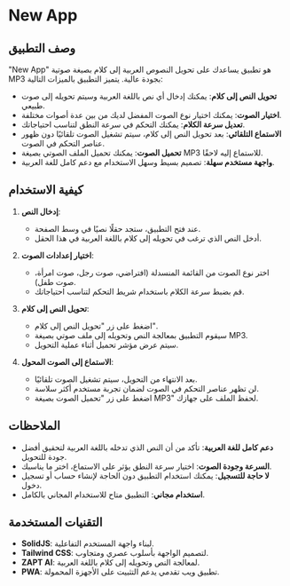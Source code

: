 # New App

## وصف التطبيق

"New App" هو تطبيق يساعدك على تحويل النصوص العربية إلى كلام بصيغة صوتية MP3 بجودة عالية. يتميز التطبيق بالميزات التالية:

- **تحويل النص إلى كلام**: يمكنك إدخال أي نص باللغة العربية وسيتم تحويله إلى صوت طبيعي.
- **اختيار الصوت**: يمكنك اختيار نوع الصوت المفضل لديك من بين عدة أصوات مختلفة.
- **تعديل سرعة الكلام**: يمكنك التحكم في سرعة النطق لتناسب احتياجاتك.
- **الاستماع التلقائي**: بعد تحويل النص إلى كلام، سيتم تشغيل الصوت تلقائيًا دون ظهور عناصر التحكم في الصوت.
- **تحميل الصوت**: يمكنك تحميل الملف الصوتي بصيغة MP3 للاستماع إليه لاحقًا.
- **واجهة مستخدم سهلة**: تصميم بسيط وسهل الاستخدام مع دعم كامل للغة العربية.

## كيفية الاستخدام

1. **إدخال النص**:
   - عند فتح التطبيق، ستجد حقلًا نصيًا في وسط الصفحة.
   - أدخل النص الذي ترغب في تحويله إلى كلام باللغة العربية في هذا الحقل.

2. **اختيار إعدادات الصوت**:
   - اختر نوع الصوت من القائمة المنسدلة (افتراضي، صوت رجل، صوت امرأة، صوت طفل).
   - قم بضبط سرعة الكلام باستخدام شريط التحكم لتناسب احتياجاتك.

3. **تحويل النص إلى كلام**:
   - اضغط على زر "تحويل النص إلى كلام".
   - سيقوم التطبيق بمعالجة النص وتحويله إلى ملف صوتي بصيغة MP3.
   - سيتم عرض مؤشر تحميل أثناء عملية التحويل.

4. **الاستماع إلى الصوت المحول**:
   - بعد الانتهاء من التحويل، سيتم تشغيل الصوت تلقائيًا.
   - لن تظهر عناصر التحكم في الصوت لضمان تجربة مستخدم أكثر سلاسة.
   - اضغط على زر "تحميل الصوت بصيغة MP3" لحفظ الملف على جهازك.

## الملاحظات

- **دعم كامل للغة العربية**: تأكد من أن النص الذي تدخله باللغة العربية لتحقيق أفضل جودة للتحويل.
- **السرعة وجودة الصوت**: اختيار سرعة النطق يؤثر على الاستماع، اختر ما يناسبك.
- **لا حاجة للتسجيل**: يمكنك استخدام التطبيق دون الحاجة لإنشاء حساب أو تسجيل دخول.
- **استخدام مجاني**: التطبيق متاح للاستخدام المجاني بالكامل.

## التقنيات المستخدمة

- **SolidJS**: لبناء واجهة المستخدم التفاعلية.
- **Tailwind CSS**: لتصميم الواجهة بأسلوب عصري ومتجاوب.
- **ZAPT AI**: لمعالجة النص وتحويله إلى كلام باللغة العربية.
- **PWA**: تطبيق ويب تقدمي يدعم التثبيت على الأجهزة المحمولة.